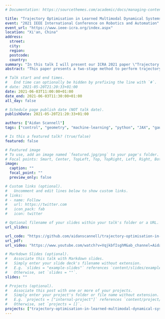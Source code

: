 ```yaml
---
# Documentation: https://sourcethemes.com/academic/docs/managing-content/

title: "Trajectory Optimisation in Learned Multimodal Dynamical Systems via Latent-ODE Collocation"
event: "2021 IEEE International Conference on Robotics and Automation"
event_url: "https://www.ieee-icra.org/index.aspx"
location: "Xi'an, China"
address:
  street:
  city:
  region:
  postcode:
  country:
summary: "In this talk I will present our ICRA 2021 paper \"Trajectory Optimisation in Learned Multimodal Dynamical Systems via Latent-ODE Collocation\"."
abstract: "This paper presents a two-stage method to perform trajectory optimisation in multimodal dynamical systems with unknown nonlinear stochastic transition dynamics. The method finds trajectories that remain in a preferred dynamics mode where possible and in regions of the transition dynamics model that have been observed and can be predicted confidently. The first stage leverages a Mixture of Gaussian Process Experts method to learn a predictive dynamics model from historical data. Importantly, this model learns a gating function that indicates the probability of being in a particular dynamics mode at a given state location. This gating function acts as a coordinate map for a latent Riemannian manifold on which shortest trajectories are solutions to our trajectory optimisation problem. Based on this intuition, the second stage formulates a geometric cost function, which it then implicitly minimises  by projecting the trajectory optimisation onto the second-order geodesic ODE; a classic result of Riemannian geometry. A set of collocation constraints are derived that ensure trajectories are solutions to this ODE, implicitly solving the trajectory optimisation problem."

# Talk start and end times.
#   End time can optionally be hidden by prefixing the line with `#`.
# date: 2021-05-20T21:20:33+01:00
date: 2021-06-03T11:00:00+01:00
date_end: 2021-06-03T11:30:00+01:00
all_day: false

# Schedule page publish date (NOT talk date).
publishDate: 2021-05-20T21:20:33+01:00

authors: ["Aidan Scannell"]
tags: ["control", "geometry", "machine-learning", "python", "JAX", "gaussian-processes", "probabilistic-modelling"]

# Is this a featured talk? (true/false)
featured: false

# Featured image
# To use, add an image named `featured.jpg/png` to your page's folder. 
# Focal points: Smart, Center, TopLeft, Top, TopRight, Left, Right, BottomLeft, Bottom, BottomRight.
image:
  caption: ""
  focal_point: ""
  preview_only: false

# Custom links (optional).
#   Uncomment and edit lines below to show custom links.
# links:
# - name: Follow
#   url: https://twitter.com
#   icon_pack: fab
#   icon: twitter

# Optional filename of your slides within your talk's folder or a URL.
url_slides:

url_code: "https://github.com/aidanscannell/trajectory-optimisation-in-learned-multimodal-dynamical-systems.git"
url_pdf:
url_video: "https://www.youtube.com/watch?v=VqjkbfIsghM&ab_channel=AidanScannell"

# Markdown Slides (optional).
#   Associate this talk with Markdown slides.
#   Simply enter your slide deck's filename without extension.
#   E.g. `slides = "example-slides"` references `content/slides/example-slides.md`.
#   Otherwise, set `slides = ""`.
slides: ""

# Projects (optional).
#   Associate this post with one or more of your projects.
#   Simply enter your project's folder or file name without extension.
#   E.g. `projects = ["internal-project"]` references `content/project/deep-learning/index.md`.
#   Otherwise, set `projects = []`.
projects: ["trajectory-optimisation-in-learned-multimodal-dynamical-systems"]
---
```

